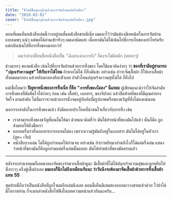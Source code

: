 ```yaml
---
title: "ชีวิตดีขึ้นทุกๆด้านด้วยการจัดบ้านแค่ครั้งเดียว"
date: "2019-03-01"
cover: "ชีวิตดีขึ้นทุกๆด้านด้วยการจัดบ้านแค่ครั้งเดียว.jpg"
---
```


ตอนที่ผมเห็นหนังสือเล่มนี้วางอยู่บนชั้นหนังสือขายดีเนี่ย ผมเดาไว้ว่ามันต้องมีเทคนิคในการจัดบ้านแบบเมพๆ แน่ๆ แต่พอได้อ่านเข้าจริงๆ ผมเดาผิดแฮะ เนื้อหามันไม่ได้เน้นไปที่การเก็บของเท่าไหร่ครับ แต่กลับเน้นไปที่การทิ้งของมากกว่า!

> ผมว่าถ้าเปลี่ยนชื่อหนังสือเป็น *"ศิลปะแห่งการทิ้ง"* ก็คงจะไม่ผิดนัก (หยอกๆ)

ช่วงแรกๆ ของหนังสือ เน้นไปที่การจัดบ้านด้วยการทิ้งของ โดยใช้แนวคิดง่ายๆ ว่า **ของที่เรามีอยู่สามารถ *"ปลุกเร้าความสุข"* ให้กับเราได้ไหม** ถ้าหากไม่ได้ ก็ทิ้งมันซะ อย่างเช่น ถ้าจะจัดเสื้อผ้า ก็ให้เอาเสื้อผ้าทั้งหมดมากอง แล้วหยิบมาลองทีละตัวเลย ถ้าตัวไหนปลุกเร้าความสุขไม่ได้ ก็ทิ้งไป

แต่เชื่อไหมว่า **ปัญหาหนึ่งของการทิ้งเนี่ย ก็คือ *"การทิ้งของไม่ลง"* นี่แหละ** ผู้เขียนแนะนำว่าให้จัดลำดับการทิ้งของที่ตัดสินใจได้ง่ายๆ ก่อน เช่น เสื้อผ้า, เอกสาร, ของจิปาถะ แล้วปิดท้ายที่ของที่มีคุณค่าทางจิตใจ ตามลำดับ ไม่งั้นเราจะจบด้วยการนั่งจมอยู่กับอัลบั้มรูปภาพหรือของขวัญที่ทิ้งไม่ลงแน่นอน

นอกจากลำดับในการทิ้งของแล้ว ยังมีหลายประโยคที่น่าสนใจเกี่ยวกับการทิ้ง เช่น
- เราสามารถทิ้งของขวัญที่คนอื่นให้มา ด้วยแนวคิดที่ว่า มันได้ทำหน้าที่ของมันไปแล้ว นั่นก็คือ ถูกส่งมอบให้ถึงมือเรา
- หลายครั้งเราทิ้งเอกสารการอบรมไม่ลง เพราะความรู้มันยังอยู่ในเอกสาร มันไม่ได้อยู่ในหัวเรา (อูย~ เจ็บ)
- หนังสือบางเล่ม ไม่ได้ถูกกำหนดให้อ่านจบ อย่างเช่น ถ้าเราหยิบมาอ่านยังไงก็ได้แค่ครึ่งเล่ม แสดงว่าหน้าที่ของมันก็คือถูกอ่านแค่ครึ่งเล่มนั้นแหละ มันได้ทำหน้าที่ของมันครบแล้ว

---

หลังจากอ่านจบผมก็เลยมาลองจัดของจำพวกเสื้อผ้าดูนะ มีเสื้อผ้าที่ไม่ได้ปลุกเร้าความสุขและถูกหยิบไปทิ้งราวๆ ครึ่งตู้เสื้อผ้าเลย **ผมเองก็นึกไม่ถึงเหมือนกันนะ ว่าวันนึงจะต้องมาจัดเสื้อผ้าด้วยการทิ้งเสื้อผ้าแทน 55**

สุดท้ายนี่ถือว่าเป็นหนังสือที่ถูกใจผมอีกเล่มนึงเลย ตอนนี้เห็นมีเล่มสองออกมาวางขายแล้วด้วย ไว้ถ้าได้มีโอกาสอ่าน ก็จะมาเล่าหนังสือให้ฟังในบทความหน้าแล้วกันนะครับ...

